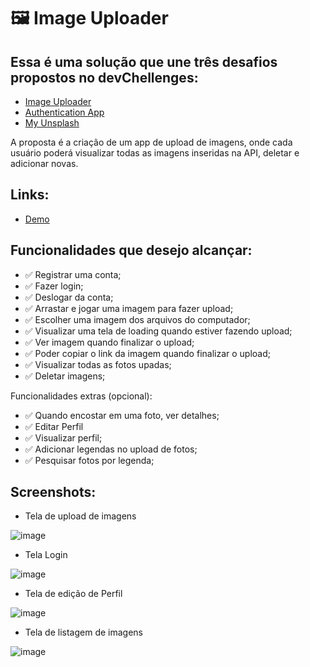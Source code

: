 # 🖼️ Image Uploader

## Essa é uma solução que une três desafios propostos no devChellenges:

- [Image Uploader](https://devchallenges.io/challenges/O2iGT9yBd6xZBrOcVirx)
- [Authentication App](https://devchallenges.io/challenges/N1fvBjQfhlkctmwj1tnw)
- [My Unsplash](https://devchallenges.io/challenges/rYyhwJAxMfES5jNQ9YsP)

A proposta é a criação de um app de upload de imagens, onde cada usuário poderá visualizar todas as imagens inseridas na API, deletar e adicionar novas.

## Links:

- [Demo](https://image-uploader-azure.vercel.app)

## Funcionalidades que desejo alcançar:

- :white_check_mark: Registrar uma conta;
- :white_check_mark: Fazer login;
- :white_check_mark: Deslogar da conta;
- :white_check_mark: Arrastar e jogar uma imagem para fazer upload;
- :white_check_mark: Escolher uma imagem dos arquivos do computador;
- :white_check_mark: Visualizar uma tela de loading quando estiver fazendo upload;
- :white_check_mark: Ver imagem quando finalizar o upload;
- :white_check_mark: Poder copiar o link da imagem quando finalizar o upload;
- :white_check_mark: Visualizar todas as fotos upadas;
- :white_check_mark: Deletar imagens;

Funcionalidades extras (opcional):

- :white_check_mark: Quando encostar em uma foto, ver detalhes;
- :white_check_mark: Editar Perfil
- :white_check_mark: Visualizar perfil;
- :white_check_mark: Adicionar legendas no upload de fotos;
- :white_check_mark: Pesquisar fotos por legenda;

## Screenshots:

- Tela de upload de imagens

![image](https://user-images.githubusercontent.com/71570108/212918331-b7d756b3-1e8d-4907-995e-88cb44d0b517.png)

- Tela Login

![image](https://user-images.githubusercontent.com/71570108/212918584-77cd75bc-ce0b-4920-92e9-6f6e628cb591.png)

- Tela de edição de Perfil

![image](https://user-images.githubusercontent.com/71570108/212918918-403d10f6-598e-48ef-b2a2-074ed90614f6.png)

- Tela de listagem de imagens

![image](https://user-images.githubusercontent.com/71570108/213750772-cd0523ff-70e0-418f-b24c-2b781c034c47.png)
